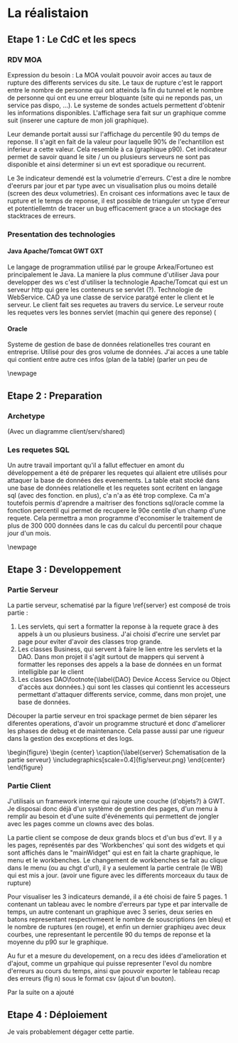 La réalistaion
==============

Etape 1 : Le CdC et les specs
-----------------------------

### RDV MOA

Expression du besoin :
La MOA voulait pouvoir avoir acces au taux de rupture des differents services du site.
Le taux de rupture c'est le rapport entre le nombre de personne qui ont atteinds la fin 
du tunnel et le nombre de personne qui ont eu une erreur bloquante (site qui ne reponds 
pas, un service pas dispo, ...). Le systeme de sondes actuels permettent d'obtenir les 
informations disponibles. L'affichage sera fait sur un graphique comme suit (inserer une capture de mon joli graphique).

Leur demande portait aussi sur l'affichage du percentile 90 du temps de reponse. 
Il s'agit en fait de la valeur pour laquelle 90% de l'echantillon est inferieur a cette valeur. 
Cela resemble à ca (graphique p90). Cet indicateur permet de savoir quand 
le site / un ou plusieurs serveurs ne sont pas disponible et ainsi determiner 
si un evt est sporadique ou recurrent.

Le 3e indicateur demendé est la volumetrie d'erreurs. C'est a dire le nombre d'eerurs par jour 
et par type avec un visualisation plus ou moins detailé (screen des deux volumetries). 
En croisant ces informations avec le taux de rupture et le temps de reponse, 
il est possible de trianguler un type d'erreur et potentiellemtn de tracer un bug efficacement grace a un stockage des stacktraces de erreurs.

### Presentation des technologies

#### Java Apache/Tomcat GWT GXT 

Le langage de programmation utilisé par le groupe Arkea/Fortuneo est principalement le Java. 
La maniere la plus commune d'utiliser Java pour developper des ws c'est d'utiliser la technologie 
Apache/Tomcat qui est un serveur http qui gere les conteneurs se servlet (?).
Technologie de WebService. CAD ya une classe de service paratgé enter le client et le serveur. 
Le client fait ses requetes au travers du service. Le serveur route les requetes vers les bonnes servlet (machin qui genere des reponse) (

#### Oracle

Systeme de gestion de base de données relationelles tres courant en entreprise. 
Utilisé pour des gros volume de données. J'ai acces a une table qui contient entre autre ces infos (plan de la table) (parler un peu de 

\newpage

Etape 2 : Preparation
---------------------

### Archetype

(Avec un diagramme client/serv/shared)

### Les requetes SQL

Un autre travail important qu'il a fallut effectuer en amont du développement a été de préparer les requetes qui allaient etre utilisés
pour attaquer la base de données des evenements. La table etait stocké dans une base de données relationelle et les requetes sont ecritent
en langage sql (avec des fonction. en plus), c'a n'a as été trop complexe. Ca m'a toutefois permis d'aprendre a maitriser des fonctions
sql/oracle comme la fonction percentil qui permet de recupere le 90e centile d'un champ d'une requete. Cela permettra a mon programme d'economiser 
le traitement de plus de 300 000 données dans le cas du calcul du percentil pour chaque jour d'un mois.

\newpage

Etape 3 : Developpement
-----------------------

### Partie Serveur

La partie serveur, schematisé par la figure \ref{server} est composé de trois partie :

1. Les servlets, qui sert a formatter la reponse à la requete grace à des appels à un ou plusieurs business.
	J'ai choisi d'ecrire une servlet par page pour eviter d'avoir des classes trop grande.
2. Les classes Business, qui servent à faire le lien entre les servlets et la DAO. Dans mon projet il s'agit surtout de mappers qui servent
	à formatter les reponses des appels a la base de données en un format intelligible par le client
3. Les classes DAO\footnote{\label{DAO} Device Access Service ou Object d'accès aux données.} qui sont les classes qui contiennt les accesseurs
	permettant d'attaquer differents service, comme, dans mon projet, une base de données.
	
Découper la partie serveur en troi spackage permet de bien séparer les diferentes operations, d'avoir un programme structuré et donc d'ameliorer
les phases de debug et de maintenance. Cela passe aussi par une rigueur dans la  gestion des exceptions et des logs. 

\begin{figure}
\begin {center}
	\caption{\label{server} Schematisation de la partie serveur}
	\includegraphics[scale=0.4]{fig/serveur.png}
\end{center}
\end{figure}


### Partie Client

J'utilisais un framework interne qui rajoute une couche (d'objets?) à GWT. Je disposai donc déjà d'un
système de gestion des pages, d'un menu à remplir au besoin et d'une suite d'événements qui permettent 
de jongler avec les pages comme un clowns avec des bolas.

La partie client se compose de deux grands blocs et d'un bus d'evt. Il y a les pages, représentés par des
'Workbenches' qui sont des widgets et qui sont affichés dans le "mainWidget" qui est en fait la charte graphique,
le menu et le workbenches. Le changement de workbenches se fait au clique dans le menu (ou au chgt d'url), il y a 
seulement la partie centrale (le WB) qui est mis a jour.
(avoir une figure avec les differents morceaux du taux de rupture)

Pour visualiser les 3 indicateurs demandé, il a été choisi de faire 5 pages. 1 contenant un tableau avec le nombre d'erreurs par type et par intervalle de temps, 
un autre contenant un graphique avec 3 series, deux series en batons representant respectivmeent le nombre de souscriptions (en bleu) et le nombre de ruptures (en rouge), 
et enfin un dernier graphiqeu avec deux courbes, une representant le percentile 90 du temps de reponse et la moyenne du p90 sur le graphique.

Au fur et a mesure du developement, on a recu des idées d'amelioration et d'ajout, comme un grpahique qui puisse representer l'evol du nombre
d'erreurs au cours du temps, ainsi que pouvoir exporter le tableau recap des erreurs (fig n) sous le format csv (ajout d'un bouton).

Par la suite on a ajouté 

Etape 4 : Déploiement
---------------------

Je vais probablement dégager cette partie.
